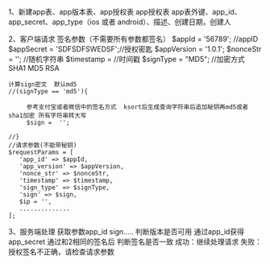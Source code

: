 1、新建app表、app版本表、app授权表
    app授权表
    app表外键、app_id、app_secret、app_type（ios 或者 android）、描述、创建日期，创建人

2、客户端请求
    签名参数（不需要所有参数都签名）
    $appId = '56789'; //appID
    $appSecret = 'SDFSDFSWEDSF';//授权密匙
    $appVersion = '1.0.1';
    $nonceStr = ''; //随机字符串
    $timestamp =   //时间戳
    $signType = "MD5"; //加密方式 SHA1  MD5  RSA

    计算sign密文  默认md5
    //(signType == 'md5'){

         参考支付宝或者微信中的签名方式  ksort后生成查询字符串后追加秘钥再md5或者sha1加密 所有字符串转大写
         $sign =  '';

    //}
    //请求参数(不能带秘钥)
    $requestParams = [
       'app_id' => $appId,
       'app_version' => $appVersion,
       'nonce_str' => $nonceStr,
       'timestamp' => $timestamp,
       'sign_type' => $signType,
       'sign' => $sign,
       $ip = '',
       ..............
    ];

3、服务端处理
    获取参数app_id  sign.....
    判断版本是否可用
    通过app_id获得app_secret
    通过和2相同的签名后 判断签名是否一致
    成功：继续处理请求
    失败：授权签名不正确，请检查请求参数
